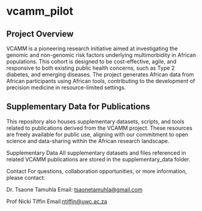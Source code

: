 # vcamm_pilot
## Project Overview
VCAMM is a pioneering research initiative aimed at investigating the genomic and non-genomic risk factors underlying multimorbidity in African populations. This cohort is designed to be cost-effective, agile, and responsive to both existing public health concerns, such as Type 2 diabetes, and emerging diseases. The project generates African data from African participants using African tools, contributing to the development of precision medicine in resource-limited settings.

## Supplementary Data for Publications
This repository also houses supplementary datasets, scripts, and tools related to publications derived from the VCAMM project. These resources are freely available for public use, aligning with our commitment to open science and data-sharing within the African research landscape.

Supplementary Data
All supplementary datasets and files referenced in related VCAMM publications are stored in the supplementary_data folder. 

Contact
For questions, collaboration opportunities, or more information, please contact:

Dr. Tsaone Tamuhla
Email: tsaonetamuhla@gmail.com 

Prof Nicki Tiffin
Email:ntiffin@uwc.ac.za
